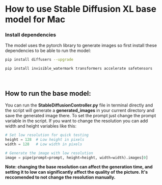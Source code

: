 # How to use Stable Diffusion XL base model for Mac



### Install dependencies
The model uses the pytorch library to generate images so first install these dependencies to be able to run the model:
```bash
pip install diffusers --upgrade
```
```bash
pip install invisible_watermark transformers accelerate safetensors
```

<br>

## How to run the base model:
You can run the  **StableDiffusionController.py** file in terminal directly and the script will generate a **generated_images** in your current directory and save the generated image there.
To set the prompt just change the prompt variable in the script.
If you want to change the resolution you can add width and height variables like this:
```python
# Set low resolution for quick testing
height = 128  # Low height in pixels
width = 128   # Low width in pixels

# Generate the image with low resolution
image = pipe(prompt=prompt, height=height, width=width).images[0]
```
**Note: changing the base resolution can affect the generation time, and setting it to low can significantly affect the quality of the picture. It's reccomended to not change the resolution manually.**
